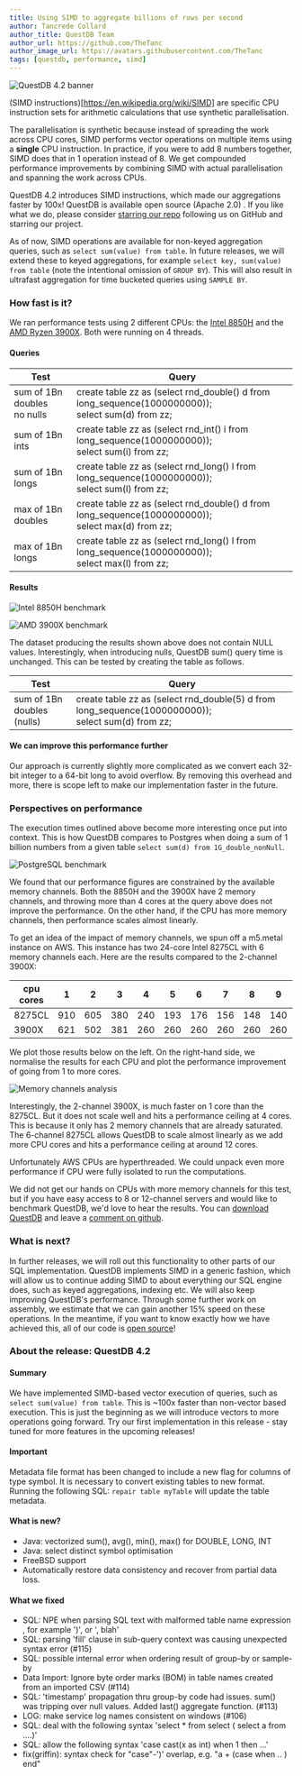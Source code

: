 ```yaml
---
title: Using SIMD to aggregate billions of rows per second
author: Tancrede Collard
author_title: QuestDB Team
author_url: https://github.com/TheTanc
author_image_url: https://avatars.githubusercontent.com/TheTanc
tags: [questdb, performance, simd]
---
```


![QuestDB 4.2 banner](/img/blog/2020-04-02/banner.png)

(SIMD instructions)[https://en.wikipedia.org/wiki/SIMD] are specific CPU
instruction sets for arithmetic calculations that use synthetic parallelisation.

<!--truncate-->

The parallelisation is synthetic because instead of spreading the work across
CPU cores, SIMD performs vector operations on multiple items using a **single**
CPU instruction. In practice, if you were to add 8 numbers together, SIMD does
that in 1 operation instead of 8. We get compounded performance improvements by
combining SIMD with actual parallelisation and spanning the work across CPUs.

QuestDB 4.2 introduces SIMD instructions, which made our aggregations faster by
100x! QuestDB is available open source (Apache 2.0) . If you like what we do,
please consider [starring our repo](https://github.com/questdb/questdb)
following us on GitHub and starring our project.

As of now, SIMD operations are available for non-keyed aggregation queries, such
as `select sum(value) from table`. In future releases, we will extend these to
keyed aggregations, for example `select key, sum(value) from table` (note the
intentional omission of `GROUP BY`). This will also result in ultrafast
aggregation for time bucketed queries using `SAMPLE BY`.

### How fast is it?

We ran performance tests using 2 different CPUs: the
[Intel 8850H](https://ark.intel.com/content/www/us/en/ark/products/134899/intel-core-i7-8850h-processor-9m-cache-up-to-4-30-ghz.html)
and the
[AMD Ryzen 3900X](https://www.amd.com/en/products/cpu/amd-ryzen-9-3900x). Both
were running on 4 threads.

#### Queries

| Test                              | Query                                                                                                   |
| --------------------------------- | ------------------------------------------------------------------------------------------------------- |
| sum of 1Bn doubles <br/> no nulls | create table zz as (select rnd_double() d from long_sequence(1000000000)); <br/> select sum(d) from zz; |
| sum of 1Bn ints                   | create table zz as (select rnd_int() i from long_sequence(1000000000)); <br/> select sum(i) from zz;    |
| sum of 1Bn longs                  | create table zz as (select rnd_long() l from long_sequence(1000000000));<br/>select sum(l) from zz;     |
| max of 1Bn doubles                | create table zz as (select rnd_double() d from long_sequence(1000000000));<br/>select max(d) from zz;   |
| max of 1Bn longs                  | create table zz as (select rnd_long() l from long_sequence(1000000000));<br/>select max(l) from zz;     |

#### Results

![Intel 8850H benchmark](/img/blog/2020-04-02/benchmark8850h.png)

![AMD 3900X benchmark](/img/blog/2020-04-02/benchmark3900x.png)

The dataset producing the results shown above does not contain NULL values.
Interestingly, when introducing nulls, QuestDB sum() query time is unchanged.
This can be tested by creating the table as follows.

| Test                            | Query                                                                                                  |
| ------------------------------- | ------------------------------------------------------------------------------------------------------ |
| sum of 1Bn doubles <br/>(nulls) | create table zz as (select rnd_double(5) d from long_sequence(1000000000));<br/>select sum(d) from zz; |

#### We can improve this performance further

Our approach is currently slightly more complicated as we convert each 32-bit
integer to a 64-bit long to avoid overflow. By removing this overhead and more,
there is scope left to make our implementation faster in the future.

### Perspectives on performance

The execution times outlined above become more interesting once put into
context. This is how QuestDB compares to Postgres when doing a sum of 1 billion
numbers from a given table `select sum(d) from 1G_double_nonNull`.

![PostgreSQL benchmark](/img/blog/2020-04-02/benchmarkPostgres.png)

We found that our performance figures are constrained by the available memory
channels. Both the 8850H and the 3900X have 2 memory channels, and throwing more
than 4 cores at the query above does not improve the performance. On the other
hand, if the CPU has more memory channels, then performance scales almost
linearly.

To get an idea of the impact of memory channels, we spun off a m5.metal instance
on AWS. This instance has two 24-core Intel 8275CL with 6 memory channels each.
Here are the results compared to the 2-channel 3900X:

| cpu cores | 1   | 2   | 3   | 4   | 5   | 6   | 7   | 8   | 9   | 10  | 11  | 12  |
| --------- | --- | --- | --- | --- | --- | --- | --- | --- | --- | --- | --- | --- |
| 8275CL    | 910 | 605 | 380 | 240 | 193 | 176 | 156 | 148 | 140 | 136 | 133 | 141 |
| 3900X     | 621 | 502 | 381 | 260 | 260 | 260 | 260 | 260 | 260 | 260 | 260 | 260 |

We plot those results below on the left. On the right-hand side, we normalise
the results for each CPU and plot the performance improvement of going from 1 to
more cores.

![Memory channels analysis](/img/blog/2020-04-02/memoryChannelsAnalysis.png)

Interestingly, the 2-channel 3900X, is much faster on 1 core than the 8275CL.
But it does not scale well and hits a performance ceiling at 4 cores. This is
because it only has 2 memory channels that are already saturated. The 6-channel
8275CL allows QuestDB to scale almost linearly as we add more CPU cores and hits
a performance ceiling at around 12 cores.

Unfortunately AWS CPUs are hyperthreaded. We could unpack even more performance
if CPU were fully isolated to run the computations.

We did not get our hands on CPUs with more memory channels for this test, but if
you have easy access to 8 or 12-channel servers and would like to benchmark
QuestDB, we'd love to hear the results. You can [download QuestDB](getstarted)
and leave a [comment on github](https://github.com/questdb/questdb/issues/146).

### What is next?

In further releases, we will roll out this functionality to other parts of our
SQL implementation. QuestDB implements SIMD in a generic fashion, which will
allow us to continue adding SIMD to about everything our SQL engine does, such
as keyed aggregations, indexing etc. We will also keep improving QuestDB's
performance. Through some further work on assembly, we estimate that we can gain
another 15% speed on these operations. In the meantime, if you want to know
exactly how we have achieved this, all of our code is
[open source](https://github.com/questdb/questdb)!

### About the release: QuestDB 4.2

#### Summary

We have implemented SIMD-based vector execution of queries, such as
`select sum(value) from table`. This is ~100x faster than non-vector based
execution. This is just the beginning as we will introduce vectors to more
operations going forward. Try our first implementation in this release - stay
tuned for more features in the upcoming releases!

#### Important

Metadata file format has been changed to include a new flag for columns of type
symbol. It is necessary to convert existing tables to new format. Running the
following SQL: `repair table myTable` will update the table metadata.

#### What is new?

- Java: vectorized sum(), avg(), min(), max() for DOUBLE, LONG, INT
- Java: select distinct symbol optimisation
- FreeBSD support
- Automatically restore data consistency and recover from partial data loss.

#### What we fixed

- SQL: NPE when parsing SQL text with malformed table name expression , for
  example ')', or ', blah'
- SQL: parsing 'fill' clause in sub-query context was causing unexpected syntax
  error (#115)
- SQL: possible internal error when ordering result of group-by or sample-by
- Data Import: Ignore byte order marks (BOM) in table names created from an
  imported CSV (#114)
- SQL: 'timestamp' propagation thru group-by code had issues. sum() was tripping
  over null values. Added last() aggregate function. (#113)
- LOG: make service log names consistent on windows (#106)
- SQL: deal with the following syntax 'select \* from select ( select a from
  ....)'
- SQL: allow the following syntax 'case cast(x as int) when 1 then ...'
- fix(griffin): syntax check for "case"-')' overlap, e.g. "a + (case when .. )
  end"
